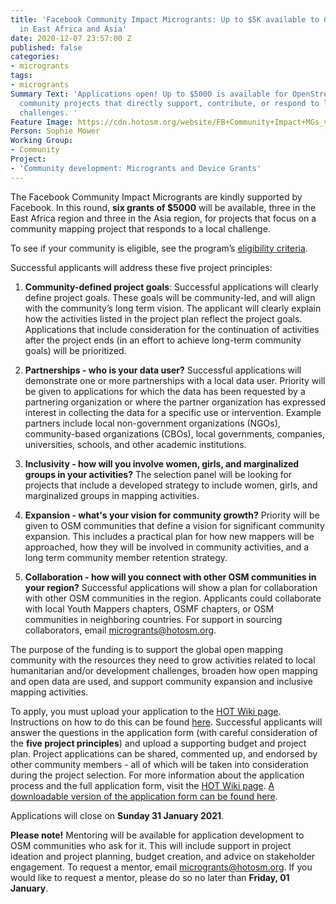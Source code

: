 ```yaml
---
title: 'Facebook Community Impact Microgrants: Up to $5K available to OSM communities
  in East Africa and Asia'
date: 2020-12-07 23:57:00 Z
published: false
categories:
- microgrants
tags:
- microgrants
Summary Text: 'Applications open! Up to $5000 is available for OpenStreetMap (OSM)
  community projects that directly support, contribute, or respond to local humanitarian/development
  challenges. '
Feature Image: https://cdn.hotosm.org/website/FB+Community+Impact+MGs_v2+(1).png
Person: Sophie Mower
Working Group:
- Community
Project:
- 'Community development: Microgrants and Device Grants'
---
```


The Facebook Community Impact Microgrants are kindly supported by Facebook. In this round, **six grants of $5000** will be available, three in the East Africa region and three in the Asia region, for projects that focus on a community mapping project that responds to a local challenge. 

To see if your community is eligible, see the program’s [eligibility criteria](https://docs.google.com/document/d/1eTgtc4iGo3rT9G61tZyIkakITRN_ncvTUy0cXhyxVOE/edit?usp=sharing).

Successful applicants will address these five project principles: 
 
1. **Community-defined project goals**: Successful applications will clearly define project goals. These goals will be community-led, and will align with the community’s long term vision. The applicant will clearly explain how the activities listed in the project plan reflect the project goals. Applications that include consideration for the continuation of activities after the project ends (in an effort to achieve long-term community goals) will be prioritized. 

2. **Partnerships - who is your data user?** Successful applications will demonstrate one or more partnerships with a local data user. Priority will be given to applications for which the data has been requested by a partnering organization or where the partner organization has expressed interest in collecting the data for a specific use or intervention. Example partners include local non-government organizations (NGOs), community-based organizations (CBOs), local governments, companies, universities, schools, and other academic institutions. 

3. **Inclusivity - how will you involve women, girls, and marginalized groups in your activities?** The selection panel will be looking for projects that include a developed strategy to include women, girls, and marginalized groups in mapping activities. 

4. **Expansion - what's your vision for community growth?** Priority will be given to OSM communities that define a vision for significant community expansion. This includes a practical plan for how new mappers will be approached, how they will be involved in community activities, and a long term community member retention strategy. 

5. **Collaboration - how will you connect with other OSM communities in your region?** Successful applications will show a plan for collaboration with other OSM communities in the region. Applicants could collaborate with local Youth Mappers chapters, OSMF chapters, or OSM communities in neighboring countries. For support in sourcing collaborators, email [microgrants@hotosm.org](mailto:microgrants@hotosm.org). 

The purpose of the funding is to support the global open mapping community with the resources they need to grow activities related to local humanitarian and/or development challenges, broaden how open mapping and open data are used, and support community expansion and inclusive mapping activities. 

To apply, you must upload your application to the [HOT Wiki page](https://wiki.openstreetmap.org/wiki/Humanitarian_OSM_Team/HOT_Microgrants/Community_Impact_Microgrants_2021). Instructions on how to do this can be found [here](https://www.youtube.com/watch?v=_9wF0qSx61Q&feature=youtu.be). Successful applicants will answer the questions in the application form (with careful consideration of the **five project principles**) and upload a supporting budget and project plan. Project applications can be shared, commented up, and endorsed by other community members - all of which will be taken into consideration during the project selection. For more information about the application process and the full application form, visit the [HOT Wiki page](https://wiki.openstreetmap.org/wiki/Humanitarian_OSM_Team/HOT_Microgrants/Community_Impact_Microgrants_2021). [A downloadable version of the application form can be found here](https://drive.google.com/file/d/1X_-ue88y02V3QzGsu0qIFvjqAnVTjBeZ/view?usp=sharing).

Applications will close on **Sunday 31 January 2021**.

**Please note!** Mentoring will be available for application development to OSM communities who ask for it. This will include support in project ideation and project planning, budget creation, and advice on stakeholder engagement. To request a mentor, email [microgrants@hotosm.org](mailto:microgrants@hotosm.org). If you would like to request a mentor, please do so no later than **Friday, 01 January**.